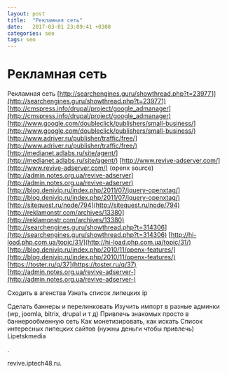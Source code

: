 ```yaml
---
layout: post
title:  "Рекламная сеть"
date:   2017-03-01 23:09:41 +0300
categories: seo
tags: seo
---
```


# Рекламная сеть
Рекламная сеть
[http://searchengines.guru/showthread.php?t=239771](http://searchengines.guru/showthread.php?t=239771)
[http://cmspress.info/drupal/project/google_admanager](http://cmspress.info/drupal/project/google_admanager)
[http://www.google.com/doubleclick/publishers/small-business/](http://www.google.com/doubleclick/publishers/small-business/)
[http://www.adriver.ru/publisher/traffic/free/](http://www.adriver.ru/publisher/traffic/free/)
[http://medianet.adlabs.ru/site/agent/](http://medianet.adlabs.ru/site/agent/)
[http://www.revive-adserver.com/](http://www.revive-adserver.com/) (openx source)
[http://admin.notes.org.ua/revive-adserver](http://admin.notes.org.ua/revive-adserver)
[http://blog.denivip.ru/index.php/2011/07/jquery-openxtag/](http://blog.denivip.ru/index.php/2011/07/jquery-openxtag/)
[http://sitequest.ru/node/794](http://sitequest.ru/node/794)
[http://reklamonstr.com/archives/13380](http://reklamonstr.com/archives/13380)
[http://searchengines.guru/showthread.php?t=314306](http://searchengines.guru/showthread.php?t=314306)
[http://hi-load.php.com.ua/topic/31/](http://hi-load.php.com.ua/topic/31/)
[http://blog.denivip.ru/index.php/2010/11/openx-features/](http://blog.denivip.ru/index.php/2010/11/openx-features/)
[https://toster.ru/q/37](https://toster.ru/q/37)
[http://admin.notes.org.ua/revive-adserver-](http://admin.notes.org.ua/revive-adserver-)



Сходить в агенства 
Узнать список липецких ip

Сделать баннеры и перелинковать
Изучить импорт в разные админки (wp, joomla, bitrix, drupal и т д)
Привлечь знакомых просто в баннерообменную сеть
Как монетизировать, как искать
Список интересных липецких сайтов (нужны деньги чтобы привлечь)
Lipetskmedia

.


revive.iptech48.ru.
